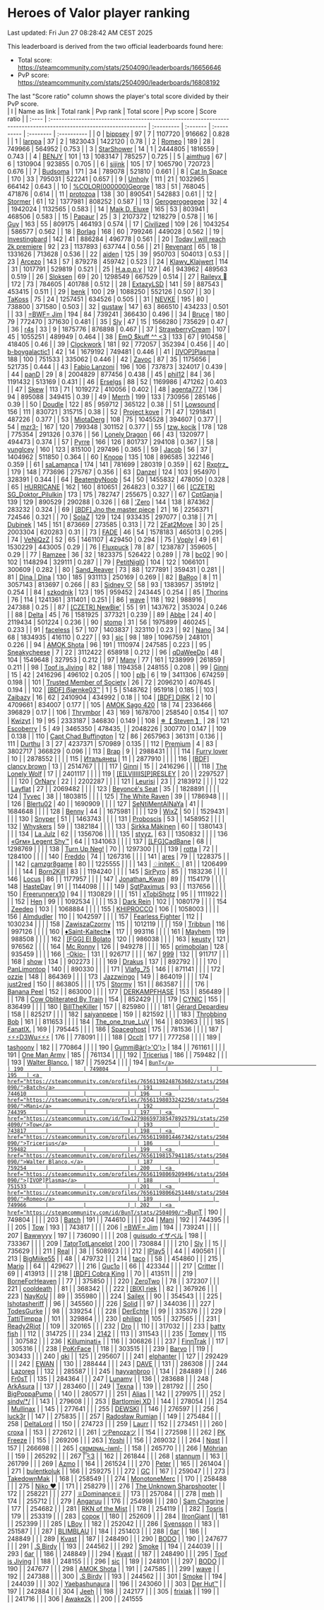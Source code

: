 # Heroes of Valor player ranking

Last updated: Fri Jun 27 08:28:42 AM CEST 2025

This leaderboard is derived from the two official leaderboards found here:

- Total score: <https://steamcommunity.com/stats/2504090/leaderboards/16656646>
- PvP score: <https://steamcommunity.com/stats/2504090/leaderboards/16808192>

The last "Score ratio" column shows the player's total score divided by their PvP score.
<br/>
| I     | Name as link                                                                                                      | Total rank | Pvp rank | Total score | Pvp score | Score ratio |
| :---- | :---------------------------------------------------------------------------------------------------------------- | :--------- | :------- | :---------- | :-------- | :---------- |
| 0     | <a href="https://steamcommunity.com/profiles/76561198081947976/stats/2504090/">bippsey</a>                        | 97         | 7        | 1107720     | 916662    | 0.828       |
| 1     | <a href="https://steamcommunity.com/id/larppaaaa/stats/2504090/">larppa</a>                                       | 37         | 2        | 1823043     | 1422120   | 0.78        |
| 2     | <a href="https://steamcommunity.com/profiles/76561198066251440/stats/2504090/">Romeo</a>                          | 189        | 28       | 749966      | 564952    | 0.753       |
| 3     | <a href="https://steamcommunity.com/profiles/76561198300221813/stats/2504090/">StarShower</a>                     | 14         | 1        | 2444805     | 1816559   | 0.743       |
| 4     | <a href="https://steamcommunity.com/id/benjy_boi/stats/2504090/">BENJY</a>                                        | 101        | 13       | 1083147     | 785257    | 0.725       |
| 5     | <a href="https://steamcommunity.com/id/aimbotkid/stats/2504090/">aimthug</a>                                      | 67         | 6        | 1310904     | 923855    | 0.705       |
| 6     | <a href="https://steamcommunity.com/profiles/76561198025746180/stats/2504090/">sijink</a>                         | 105        | 17       | 1065790     | 720723    | 0.676       |
| 7     | <a href="https://steamcommunity.com/id/budsoma/stats/2504090/">Budsoma</a>                                        | 171        | 34       | 789078      | 521810    | 0.661       |
| 8     | <a href="https://steamcommunity.com/profiles/76561198079681685/stats/2504090/">Cat In Space</a>                   | 170        | 33       | 795031      | 522241    | 0.657       |
| 9     | <a href="https://steamcommunity.com/id/unholylia/stats/2504090/">Unholy</a>                                       | 111        | 21       | 1032965     | 664142    | 0.643       |
| 10    | <a href="https://steamcommunity.com/id/9inSHINE/stats/2504090/">%COLOR(000000)George</a>                          | 183        | 51       | 768045      | 471876    | 0.614       |
| 11    | <a href="https://steamcommunity.com/id/dzozb/stats/2504090/">protozoa</a>                                         | 138        | 30       | 890541      | 542883    | 0.61        |
| 12    | <a href="https://steamcommunity.com/id/stormer0801/stats/2504090/">Stormer</a>                                    | 61         | 12       | 1377981     | 808252    | 0.587       |
| 13    | <a href="https://steamcommunity.com/id/ajapanesedream/stats/2504090/">Gerogerogegege</a>                          | 32         | 4        | 1942024     | 1132565   | 0.583       |
| 14    | <a href="https://steamcommunity.com/id/maikdeluxe1/stats/2504090/">Maik D. Eluxe</a>                              | 165        | 53       | 803941      | 468506    | 0.583       |
| 15    | <a href="https://steamcommunity.com/profiles/76561198365477845/stats/2504090/">Papaur</a>                         | 25         | 3        | 2107372     | 1218279   | 0.578       |
| 16    | <a href="https://steamcommunity.com/profiles/76561198270214352/stats/2504090/">Guy</a>                            | 163        | 55       | 809175      | 464193    | 0.574       |
| 17    | <a href="https://steamcommunity.com/id/IStealYourDuck/stats/2504090/">Civilized</a>                               | 109        | 26       | 1043254     | 586577    | 0.562       |
| 18    | <a href="https://steamcommunity.com/profiles/76561198050029161/stats/2504090/">Borlag</a>                         | 168        | 60       | 799246      | 449028    | 0.562       |
| 19    | <a href="https://steamcommunity.com/profiles/76561198080141400/stats/2504090/">Investingbard</a>                  | 142        | 41       | 886284      | 496778    | 0.561       |
| 20    | <a href="https://steamcommunity.com/profiles/76561198094786348/stats/2504090/">Today I will reach 2k premiere</a> | 92         | 23       | 1137893     | 637744    | 0.56        |
| 21    | <a href="https://steamcommunity.com/profiles/76561198018245483/stats/2504090/">Revenant</a>                       | 65         | 18       | 1331626     | 713628    | 0.536       |
| 22    | <a href="https://steamcommunity.com/id/Furakutaru/stats/2504090/">aiden</a>                                       | 125        | 39       | 950703      | 504013    | 0.53        |
| 23    | <a href="https://steamcommunity.com/id/arcezo/stats/2504090/">Arcezo</a>                                          | 143        | 57       | 879278      | 459742    | 0.523       |
| 24    | <a href="https://steamcommunity.com/profiles/76561198082723179/stats/2504090/">Klawy_Klajwert</a>                 | 114        | 31       | 1017791     | 529819    | 0.521       |
| 25    | <a href="https://steamcommunity.com/profiles/76561198063218060/stats/2504090/">H.a.p.p.y</a>                      | 127        | 46       | 943962      | 489563    | 0.519       |
| 26    | <a href="https://steamcommunity.com/profiles/76561198157944766/stats/2504090/">Sloksen</a>                        | 69         | 20       | 1298549     | 667529    | 0.514       |
| 27    | <a href="https://steamcommunity.com/profiles/76561198092610050/stats/2504090/">Raileyx 󰆞</a>                     | 172        | 73       | 784605      | 401788    | 0.512       |
| 28    | <a href="https://steamcommunity.com/profiles/76561198197301194/stats/2504090/">ExtazyLSD</a>                      | 141        | 59       | 887543      | 453415    | 0.511       |
| 29    | <a href="https://steamcommunity.com/id/benk-/stats/2504090/">benk</a>                                             | 100        | 29       | 1088250     | 552126    | 0.507       |
| 30    | <a href="https://steamcommunity.com/id/TaK0ss/stats/2504090/">TaKoss</a>                                          | 75         | 24       | 1257451     | 634526    | 0.505       |
| 31    | <a href="https://steamcommunity.com/id/NEVKE/stats/2504090/">NEVKE</a>                                            | 195        | 80       | 738800      | 371580    | 0.503       |
| 32    | <a href="https://steamcommunity.com/profiles/76561198886562393/stats/2504090/">gustaw</a>                         | 147        | 63       | 866510      | 434233    | 0.501       |
| 33    | <a href="https://steamcommunity.com/profiles/76561198067872505/stats/2504090/">=BWF= Jim</a>                      | 194        | 84       | 739241      | 366430    | 0.496       |
| 34    | <a href="https://steamcommunity.com/profiles/76561198057484708/stats/2504090/">Bruce</a>                          | 180        | 79       | 772470      | 371630    | 0.481       |
| 35    | <a href="https://steamcommunity.com/id/slytus/stats/2504090/">Sly</a>                                             | 47         | 15       | 1566280     | 735629    | 0.47        |
| 36    | <a href="https://steamcommunity.com/id/newr4s/stats/2504090/">r4s</a>                                             | 33         | 9        | 1875776     | 876898    | 0.467       |
| 37    | <a href="https://steamcommunity.com/profiles/76561198035674474/stats/2504090/">StrawberryCream</a>                | 107        | 45       | 1055251     | 489949    | 0.464       |
| 38    | <a href="https://steamcommunity.com/id/rushvh/stats/2504090/">EmO $kuff ^^ &lt;3</a>                              | 133        | 67       | 910458      | 418405    | 0.46        |
| 39    | <a href="https://steamcommunity.com/id/revend1234/stats/2504090/">Clockwork</a>                                   | 181        | 92       | 772057      | 352394    | 0.456       |
| 40    | <a href="https://steamcommunity.com/profiles/76561198128390959/stats/2504090/">b-boygalactic1</a>                 | 42         | 14       | 1679192     | 749481    | 0.446       |
| 41    | <a href="https://steamcommunity.com/profiles/76561198069209496/stats/2504090/">[IVOP]Plasma</a>                   | 188        | 100      | 751533      | 335062    | 0.446       |
| 42    | <a href="https://steamcommunity.com/id/ZavocOfficial/stats/2504090/">Zavoc</a>                                    | 87         | 35       | 1175656     | 521735    | 0.444       |
| 43    | <a href="https://steamcommunity.com/profiles/76561198033624545/stats/2504090/">Fabio Lanzoni</a>                  | 196        | 106      | 737873      | 324017    | 0.439       |
| 44    | <a href="https://steamcommunity.com/profiles/76561199034596708/stats/2504090/">panD</a>                           | 29         | 8        | 2004829     | 877456    | 0.438       |
| 45    | <a href="https://steamcommunity.com/profiles/76561198117350049/stats/2504090/">phil12</a>                         | 84         | 36       | 1191432     | 513169    | 0.431       |
| 46    | <a href="https://steamcommunity.com/profiles/76561199021856665/stats/2504090/">Erselgs</a>                        | 88         | 52       | 1169986     | 471262    | 0.403       |
| 47    | <a href="https://steamcommunity.com/profiles/76561198122430991/stats/2504090/">Skew</a>                           | 113        | 71       | 1019272     | 410056    | 0.402       |
| 48    | <a href="https://steamcommunity.com/profiles/76561199001016800/stats/2504090/">agenta777</a>                      | 136        | 94       | 895088      | 349415    | 0.39        |
| 49    | <a href="https://steamcommunity.com/id/Merrh/stats/2504090/">Merrh</a>                                            | 199        | 133      | 730956      | 285146    | 0.39        |
| 50    | <a href="https://steamcommunity.com/id/snoodle69/stats/2504090/">Doudle</a>                                       | 122        | 85       | 959712      | 365122    | 0.38        |
| 51    | <a href="https://steamcommunity.com/id/Lowsound/stats/2504090/">Lowsound</a>                                      | 156        | 111      | 830721      | 315715    | 0.38        |
| 52    | <a href="https://steamcommunity.com/profiles/76561198070863869/stats/2504090/">Project kove</a>                   | 71         | 47       | 1291841     | 487226    | 0.377       |
| 53    | <a href="https://steamcommunity.com/profiles/76561198079450010/stats/2504090/">MiotaDerg</a>                      | 108        | 75       | 1045528     | 394607    | 0.377       |
| 54    | <a href="https://steamcommunity.com/profiles/76561198854344475/stats/2504090/">mzr3-</a>                          | 167        | 120      | 799348      | 301152    | 0.377       |
| 55    | <a href="https://steamcommunity.com/profiles/76561198062382212/stats/2504090/">tzw. kocik</a>                     | 178        | 128      | 775354      | 291326    | 0.376       |
| 56    | <a href="https://steamcommunity.com/profiles/76561198044969962/stats/2504090/">Lonely Dragon</a>                  | 66         | 43       | 1320977     | 494473    | 0.374       |
| 57    | <a href="https://steamcommunity.com/profiles/76561199506914556/stats/2504090/">Pyrre</a>                          | 166        | 126      | 801737      | 294108    | 0.367       |
| 58    | <a href="https://steamcommunity.com/profiles/76561198212203249/stats/2504090/">yungIcey</a>                       | 160        | 123      | 815100      | 297496    | 0.365       |
| 59    | <a href="https://steamcommunity.com/profiles/76561198148923885/stats/2504090/">Jacob</a>                          | 56         | 37       | 1404962     | 511850    | 0.364       |
| 60    | <a href="https://steamcommunity.com/profiles/76561198132946300/stats/2504090/">Knoop</a>                          | 135        | 108      | 896585      | 322146    | 0.359       |
| 61    | <a href="https://steamcommunity.com/profiles/76561198417517303/stats/2504090/">saLamanca</a>                      | 174        | 141      | 781699      | 280319    | 0.359       |
| 62    | <a href="https://steamcommunity.com/profiles/76561198293664472/stats/2504090/">Rxptrz_</a>                        | 179        | 148      | 773696      | 275767    | 0.356       |
| 63    | <a href="https://steamcommunity.com/profiles/76561199842738248/stats/2504090/">Danzel</a>                         | 124        | 103      | 954970      | 328391    | 0.344       |
| 64    | <a href="https://steamcommunity.com/profiles/76561198873921786/stats/2504090/">BeatenbyNoob</a>                   | 54         | 50       | 1455832     | 478050    | 0.328       |
| 65    | <a href="https://steamcommunity.com/profiles/76561198045365561/stats/2504090/">HURRICANE</a>                      | 162        | 160      | 810651      | 264823    | 0.327       |
| 66    | <a href="https://steamcommunity.com/profiles/76561198096328239/stats/2504090/">[CZETR] SG_Doktor_Pilulkin</a>     | 173        | 175      | 782747      | 255675    | 0.327       |
| 67    | <a href="https://steamcommunity.com/profiles/76561198026035360/stats/2504090/">CptGanja</a>                       | 139        | 129      | 890529      | 290288    | 0.326       |
| 68    | <a href="https://steamcommunity.com/id/ZeroOriginal/stats/2504090/">'Zero</a>                                     | 144        | 138      | 874362      | 283232    | 0.324       |
| 69    | <a href="https://steamcommunity.com/profiles/76561198219920927/stats/2504090/">[BDF] Jno the master piece</a>     | 21         | 16       | 2256371     | 724546    | 0.321       |
| 70    | <a href="https://steamcommunity.com/id/solaz/stats/2504090/">SolaZ</a>                                            | 129        | 124      | 933435      | 297077    | 0.318       |
| 71    | <a href="https://steamcommunity.com/profiles/76561199114554976/stats/2504090/">Dubinek</a>                        | 145        | 151      | 873669      | 273585    | 0.313       |
| 72    | <a href="https://steamcommunity.com/id/2Fat2Move/stats/2504090/">2Fat2Move</a>                                    | 30         | 25       | 2003304     | 620283    | 0.31        |
| 73    | <a href="https://steamcommunity.com/profiles/76561199218184011/stats/2504090/">FADE</a>                           | 46         | 54       | 1578183     | 465013    | 0.295       |
| 74    | <a href="https://steamcommunity.com/profiles/76561198388510517/stats/2504090/">VeNiQzZ</a>                        | 52         | 65       | 1461107     | 429450    | 0.294       |
| 75    | <a href="https://steamcommunity.com/id/virmant/stats/2504090/">Voply</a>                                          | 49         | 61       | 1530229     | 443005    | 0.29        |
| 76    | <a href="https://steamcommunity.com/id/fluxpuck/stats/2504090/">Fluxpuck</a>                                      | 78         | 87       | 1238787     | 359605    | 0.29        |
| 77    | <a href="https://steamcommunity.com/id/Ramzeeee/stats/2504090/">Ramzee</a>                                        | 36         | 32       | 1823375     | 526422    | 0.289       |
| 78    | <a href="https://steamcommunity.com/profiles/76561198330531598/stats/2504090/">bc02</a>                           | 90         | 102      | 1148294     | 329111    | 0.287       |
| 79    | <a href="https://steamcommunity.com/id/PetitNiglo/stats/2504090/">PetitNigl0</a>                                  | 104        | 122      | 1066101     | 300609    | 0.282       |
| 80    | <a href="https://steamcommunity.com/profiles/76561198041766690/stats/2504090/">Sand_Reaver</a>                    | 73         | 88       | 1277891     | 359431    | 0.281       |
| 81    | <a href="https://steamcommunity.com/profiles/76561198136383242/stats/2504090/">Dina \| Dina</a>                   | 130        | 185      | 931113      | 250169    | 0.269       |
| 82    | <a href="https://steamcommunity.com/profiles/76561198115263100/stats/2504090/">BaRoo</a>                          | 8          | 11       | 3057143     | 813697    | 0.266       |
| 83    | <a href="https://steamcommunity.com/id/SaintLuv/stats/2504090/">Sidney ♡</a>                                      | 58         | 93       | 1383957     | 351912    | 0.254       |
| 84    | <a href="https://steamcommunity.com/profiles/76561198117268383/stats/2504090/">szkodnik</a>                       | 123        | 195      | 959452      | 243445    | 0.254       |
| 85    | <a href="https://steamcommunity.com/profiles/76561198168323592/stats/2504090/">Thorins</a>                        | 76         | 114      | 1241361     | 311401    | 0.251       |
| 86    | <a href="https://steamcommunity.com/profiles/76561198269369311/stats/2504090/">wave</a>                           | 118        | 192      | 988916      | 247388    | 0.25        |
| 87    | <a href="https://steamcommunity.com/id/NewBieOrg/stats/2504090/">[CZETR] NewBie'</a>                              | 55         | 91       | 1437672     | 353024    | 0.246       |
| 88    | <a href="https://steamcommunity.com/id/7656119804405968/stats/2504090/">Delta</a>                                 | 45         | 76       | 1581925     | 377321    | 0.239       |
| 89    | <a href="https://steamcommunity.com/profiles/76561198202317834/stats/2504090/">Abbe</a>                           | 24         | 40       | 2119434     | 501224    | 0.236       |
| 90    | <a href="https://steamcommunity.com/id/stompin/stats/2504090/">󠁳⁧⁧ stomp</a>                                     | 31         | 56       | 1975899     | 460245    | 0.233       |
| 91    | <a href="https://steamcommunity.com/profiles/76561198127097661/stats/2504090/">faceless</a>                       | 57         | 107      | 1403837     | 323110    | 0.23        |
| 92    | <a href="https://steamcommunity.com/id/EnglishFitzPercy/stats/2504090/">Nano</a>                                  | 34         | 68       | 1834935     | 416110    | 0.227       |
| 93    | <a href="https://steamcommunity.com/id/s1c/stats/2504090/">sic</a>                                                | 98         | 189      | 1096759     | 248101    | 0.226       |
| 94    | <a href="https://steamcommunity.com/id/BuffZuViel/stats/2504090/">AMOK Shota</a>                                  | 96         | 191      | 1110974     | 247585    | 0.223       |
| 95    | <a href="https://steamcommunity.com/profiles/76561198067676542/stats/2504090/">Sneakycheese</a>                   | 7          | 22       | 3112422     | 658918    | 0.212       |
| 96    | <a href="https://steamcommunity.com/profiles/76561198159209466/stats/2504090/">qDaWeeDp</a>                       | 48         | 104      | 1549648     | 327953    | 0.212       |
| 97    | <a href="https://steamcommunity.com/profiles/76561198849691755/stats/2504090/">Many</a>                           | 77         | 161      | 1238999     | 261859    | 0.211       |
| 98    | <a href="https://steamcommunity.com/id/cosmictoof/stats/2504090/">Toof is Jiving</a>                              | 82         | 188      | 1194358     | 248155    | 0.208       |
| 99    | <a href="https://steamcommunity.com/id/ginniboss/stats/2504090/">Ginni</a>                                        | 15         | 42       | 2416296     | 496102    | 0.205       |
| 100   | <a href="https://steamcommunity.com/id/PapaKush/stats/2504090/">plb</a>                                           | 6          | 19       | 3411306     | 674259    | 0.198       |
| 101   | <a href="https://steamcommunity.com/profiles/76561198325354159/stats/2504090/">Trusted Member of Society</a>      | 26         | 72       | 2096210     | 407645    | 0.194       |
| 102   | <a href="https://steamcommunity.com/profiles/76561198253172551/stats/2504090/">[BDF] ẞjørnke03™</a>               | 1          | 5        | 5148762     | 951918    | 0.185       |
| 103   | <a href="https://steamcommunity.com/id/Zaibazy/stats/2504090/">Zaibazy</a>                                        | 16         | 62       | 2410904     | 434992    | 0.18        |
| 104   | <a href="https://steamcommunity.com/profiles/76561198021551726/stats/2504090/">[BDF] DIRK</a>                     | 2          | 10       | 4709661     | 834007    | 0.177       |
| 105   | <a href="https://steamcommunity.com/profiles/76561198061036994/stats/2504090/">AMOK Sago 420</a>                  | 18         | 74       | 2336466     | 396829    | 0.17        |
| 106   | <a href="https://steamcommunity.com/id/Thrymbor/stats/2504090/">Thrymbor</a>                                      | 43         | 169      | 1678700     | 258540    | 0.154       |
| 107   | <a href="https://steamcommunity.com/id/kwizyt/stats/2504090/">Kwizyt</a>                                          | 19         | 95       | 2333187     | 346830    | 0.149       |
| 108   | <a href="https://steamcommunity.com/profiles/76561198386358088/stats/2504090/">✵【 Steven 】</a>                    | 28         | 121      | 2048226     | 300770    | 0.147       |
| 109   | <a href="https://steamcommunity.com/id/Escoberry/stats/2504090/">󠀡󠀡᠌ ⁧⁧Escoberry</a>                            | 5          | 49       | 3465350     | 478435    | 0.138       |
| 110   | <a href="https://steamcommunity.com/profiles/76561198030279488/stats/2504090/">Capt Chad Buffington</a>           | 12         | 86       | 2657963     | 361311    | 0.136       |
| 111   | <a href="https://steamcommunity.com/id/ABlatnik5/stats/2504090/">Durthu</a>                                       | 3          | 27       | 4237371     | 570989    | 0.135       |
| 112   | <a href="https://steamcommunity.com/profiles/76561198056602630/stats/2504090/">Premium</a>                        | 4          | 83       | 3802717     | 366829    | 0.096       |
| 113   | <a href="https://steamcommunity.com/profiles/76561198072853322/stats/2504090/">Brap</a>                           | 9          |          | 2988431     |           |             |
| 114   | <a href="https://steamcommunity.com/profiles/76561199015285140/stats/2504090/">Furry lover</a>                    | 10         |          | 2878552     |           |             |
| 115   | <a href="https://steamcommunity.com/profiles/76561198200706150/stats/2504090/">Итальянец</a>                      | 11         |          | 2877910     |           |             |
| 116   | <a href="https://steamcommunity.com/profiles/76561199191727188/stats/2504090/">[BDF] clancy brown</a>             | 13         |          | 2514767     |           |             |
| 117   | <a href="https://steamcommunity.com/id/ginniboss/stats/2504090/">Ginni</a>                                        | 15         |          | 2416296     |           |             |
| 118   | <a href="https://steamcommunity.com/profiles/76561198039173811/stats/2504090/">The Lonely Wolf</a>                | 17         |          | 2401117     |           |             |
| 119   | <a href="https://steamcommunity.com/id/ELVIIIIIS/stats/2504090/">[E]LVIIIIIS[P]RESLEY</a>                         | 20         |          | 2297527     |           |             |
| 120   | <a href="https://steamcommunity.com/id/OlraNary/stats/2504090/">OrNary</a>                                        | 22         |          | 2202287     |           |             |
| 121   | <a href="https://steamcommunity.com/id/leurisi/stats/2504090/">Leurisi</a>                                        | 23         |          | 2183912     |           |             |
| 122   | <a href="https://steamcommunity.com/profiles/76561198050971986/stats/2504090/">Layflat</a>                        | 27         |          | 2069482     |           |             |
| 123   | <a href="https://steamcommunity.com/profiles/76561197987474072/stats/2504090/">Beyoncé's Seat</a>                 | 35         |          | 1828891     |           |             |
| 124   | <a href="https://steamcommunity.com/profiles/76561199182081370/stats/2504090/">Tyvec</a>                          | 38         |          | 1803815     |           |             |
| 125   | <a href="https://steamcommunity.com/profiles/76561198159400810/stats/2504090/">The White Raven</a>                | 39         |          | 1786948     |           |             |
| 126   | <a href="https://steamcommunity.com/profiles/76561199572703210/stats/2504090/">Blertu02</a>                       | 40         |          | 1690909     |           |             |
| 127   | <a href="https://steamcommunity.com/id/RyyyaSenpai/stats/2504090/">SeNtiMentAlNaYa</a>                            | 41         |          | 1684648     |           |             |
| 128   | <a href="https://steamcommunity.com/profiles/76561198164488470/stats/2504090/">Benny</a>                          | 44         |          | 1675981     |           |             |
| 129   | <a href="https://steamcommunity.com/id/WixZProfile/stats/2504090/">WixZ</a>                                       | 50         |          | 1529431     |           |             |
| 130   | <a href="https://steamcommunity.com/profiles/76561198116459730/stats/2504090/">Snyper</a>                         | 51         |          | 1463743     |           |             |
| 131   | <a href="https://steamcommunity.com/profiles/76561198038330497/stats/2504090/">Proboscis</a>                      | 53         |          | 1458952     |           |             |
| 132   | <a href="https://steamcommunity.com/profiles/76561198067645290/stats/2504090/">Whyskers</a>                       | 59         |          | 1382184     |           |             |
| 133   | <a href="https://steamcommunity.com/profiles/76561199040734264/stats/2504090/">Sirkka Mäkinen</a>                 | 60         |          | 1380143     |           |             |
| 134   | <a href="https://steamcommunity.com/profiles/76561199864596429/stats/2504090/">La Julz</a>                        | 62         |          | 1356706     |           |             |
| 135   | <a href="https://steamcommunity.com/profiles/76561198124205089/stats/2504090/">styyz.</a>                         | 63         |          | 1350832     |           |             |
| 136   | <a href="https://steamcommunity.com/id/Legent/stats/2504090/">«Gғм» Legent Shy™</a>                               | 64         |          | 1341063     |           |             |
| 137   | <a href="https://steamcommunity.com/id/bucki2ksteam/stats/2504090/">[LFG]CadBane</a>                              | 68         |          | 1298769     |           |             |
| 138   | <a href="https://steamcommunity.com/profiles/76561198203391829/stats/2504090/">Turn Up Neg!</a>                   | 70         |          | 1297300     |           |             |
| 139   | <a href="https://steamcommunity.com/id/localscripter/stats/2504090/">rotta</a>                                    | 72         |          | 1284100     |           |             |
| 140   | <a href="https://steamcommunity.com/profiles/76561198024263516/stats/2504090/">Freddo</a>                         | 74         |          | 1267316     |           |             |
| 141   | <a href="https://steamcommunity.com/profiles/76561198046663567/stats/2504090/">ares</a>                           | 79         |          | 1228375     |           |             |
| 142   | <a href="https://steamcommunity.com/profiles/76561198064146520/stats/2504090/">camzgr8game</a>                    | 80         |          | 1225555     |           |             |
| 143   | <a href="https://steamcommunity.com/profiles/76561198155477349/stats/2504090/">♢initeK♢</a>                       | 81         |          | 1206499     |           |             |
| 144   | <a href="https://steamcommunity.com/profiles/76561199127907665/stats/2504090/">Born2Kill</a>                      | 83         |          | 1194240     |           |             |
| 145   | <a href="https://steamcommunity.com/id/thechef09/stats/2504090/">SirPyro</a>                                      | 85         |          | 1183236     |           |             |
| 146   | <a href="https://steamcommunity.com/id/15162111231/stats/2504090/">Locus</a>                                      | 86         |          | 1177957     |           |             |
| 147   | <a href="https://steamcommunity.com/profiles/76561198918852868/stats/2504090/">Jonathan_Kwan</a>                  | 89         |          | 1154179     |           |             |
| 148   | <a href="https://steamcommunity.com/profiles/76561198055936251/stats/2504090/">HasteDay</a>                       | 91         |          | 1144098     |           |             |
| 149   | <a href="https://steamcommunity.com/id/sgtpaximus/stats/2504090/">SgtPaximus</a>                                  | 93         |          | 1137656     |           |             |
| 150   | <a href="https://steamcommunity.com/id/freerunnerx10/stats/2504090/">Freerunnerx10</a>                            | 94         |          | 1130829     |           |             |
| 151   | <a href="https://steamcommunity.com/id/xTobiShotz/stats/2504090/">xTobiShotz</a>                                  | 95         |          | 1111922     |           |             |
| 152   | <a href="https://steamcommunity.com/profiles/76561198065534670/stats/2504090/">Hen</a>                            | 99         |          | 1092534     |           |             |
| 153   | <a href="https://steamcommunity.com/profiles/76561198090595580/stats/2504090/">Dark Rein</a>                      | 102        |          | 1080179     |           |             |
| 154   | <a href="https://steamcommunity.com/id/Zeedeo/stats/2504090/">Zeedeo</a>                                          | 103        |          | 1068884     |           |             |
| 155   | <a href="https://steamcommunity.com/profiles/76561198369944199/stats/2504090/">KHIPROCCO</a>                      | 106        |          | 1058003     |           |             |
| 156   | <a href="https://steamcommunity.com/profiles/76561198280086775/stats/2504090/">Almdudler</a>                      | 110        |          | 1042597     |           |             |
| 157   | <a href="https://steamcommunity.com/id/Fearless_Fighter_1903/stats/2504090/">Fearless Fighter</a>                 | 112        |          | 1030234     |           |             |
| 158   | <a href="https://steamcommunity.com/profiles/76561198294564375/stats/2504090/">ZawiszaCzorny</a>                  | 115        |          | 1012119     |           |             |
| 159   | <a href="https://steamcommunity.com/profiles/76561198120187579/stats/2504090/">Tribbun</a>                        | 116        |          | 997126      |           |             |
| 160   | <a href="https://steamcommunity.com/profiles/76561198304218963/stats/2504090/">♦Saint-Kaitech♦</a>                | 117        |          | 993116      |           |             |
| 161   | <a href="https://steamcommunity.com/profiles/76561198074192489/stats/2504090/">Mayhem</a>                         | 119        |          | 988508      |           |             |
| 162   | <a href="https://steamcommunity.com/profiles/76561198029876026/stats/2504090/">[FGG] El Bolato</a>                | 120        |          | 986038      |           |             |
| 163   | <a href="https://steamcommunity.com/id/keustyw/stats/2504090/">keusty</a>                                         | 121        |          | 976562      |           |             |
| 164   | <a href="https://steamcommunity.com/id/RNGunther45/stats/2504090/">Mc Ronny</a>                                   | 126        |          | 949278      |           |             |
| 165   | <a href="https://steamcommunity.com/profiles/76561199262632139/stats/2504090/">primobolan</a>                     | 128        |          | 935459      |           |             |
| 166   | <a href="https://steamcommunity.com/id/yungtype/stats/2504090/">-Okio-</a>                                        | 131        |          | 926717      |           |             |
| 167   | <a href="https://steamcommunity.com/profiles/76561198095267495/stats/2504090/">999</a>                            | 132        |          | 911717      |           |             |
| 168   | <a href="https://steamcommunity.com/id/Boelt/stats/2504090/">show</a>                                             | 134        |          | 902273      |           |             |
| 169   | <a href="https://steamcommunity.com/id/773481294214/stats/2504090/">Drakus</a>                                    | 137        |          | 892792      |           |             |
| 170   | <a href="https://steamcommunity.com/id/PanLimontop/stats/2504090/">PanLimontop</a>                                | 140        |          | 890330      |           |             |
| 171   | <a href="https://steamcommunity.com/profiles/76561198220091249/stats/2504090/">Vlafg_75</a>                       | 146        |          | 871141      |           |             |
| 172   | <a href="https://steamcommunity.com/profiles/76561198025947204/stats/2504090/">ozzie</a>                          | 148        |          | 864369      |           |             |
| 173   | <a href="https://steamcommunity.com/id/LePocketwatcher/stats/2504090/">Jazzwingo</a>                              | 149        |          | 864019      |           |             |
| 174   | <a href="https://steamcommunity.com/id/just2red/stats/2504090/">just2red</a>                                      | 150        |          | 863805      |           |             |
| 175   | <a href="https://steamcommunity.com/profiles/76561198352507963/stats/2504090/">Stormy</a>                         | 151        |          | 863587      |           |             |
| 176   | <a href="https://steamcommunity.com/profiles/76561198819504660/stats/2504090/">Banana Peel</a>                    | 152        |          | 863000      |           |             |
| 177   | <a href="https://steamcommunity.com/id/Kampfhase88/stats/2504090/">DERKAMPFHASE</a>                               | 153        |          | 856489      |           |             |
| 178   | <a href="https://steamcommunity.com/id/munchiesnOOb/stats/2504090/">Cow Obliterated By Train</a>                  | 154        |          | 852429      |           |             |
| 179   | <a href="https://steamcommunity.com/id/cynic17/stats/2504090/">CYNIC</a>                                          | 155        |          | 836499      |           |             |
| 180   | <a href="https://steamcommunity.com/profiles/76561198256869220/stats/2504090/">BillTheKiller</a>                  | 157        |          | 825980      |           |             |
| 181   | <a href="https://steamcommunity.com/profiles/76561198239137572/stats/2504090/">Gérard Depardieu</a>               | 158        |          | 825217      |           |             |
| 182   | <a href="https://steamcommunity.com/id/tradeban76561198049978475/stats/2504090/">saiyanpepe</a>                   | 159        |          | 821592      |           |             |
| 183   | <a href="https://steamcommunity.com/profiles/76561198318184855/stats/2504090/">Throbbing Bob</a>                  | 161        |          | 811653      |           |             |
| 184   | <a href="https://steamcommunity.com/profiles/76561198256916053/stats/2504090/">The_one_true_LuV</a>               | 164        |          | 803963      |           |             |
| 185   | <a href="https://steamcommunity.com/profiles/76561198210033647/stats/2504090/">FanatIX.</a>                       | 169        |          | 795445      |           |             |
| 186   | <a href="https://steamcommunity.com/profiles/76561198316109406/stats/2504090/">Spaceghost</a>                     | 175        |          | 781536      |           |             |
| 187   | <a href="https://steamcommunity.com/profiles/76561198212702256/stats/2504090/">⚡⚡⚡D3Wu⚡⚡⚡</a>                     | 176        |          | 778091      |           |             |
| 188   | <a href="https://steamcommunity.com/id/Occltghxst/stats/2504090/">Occlt</a>                                       | 177        |          | 777258      |           |             |
| 189   | <a href="https://steamcommunity.com/id/tashoony/stats/2504090/">tashoony</a>                                      | 182        |          | 770864      |           |             |
| 190   | <a href="https://steamcommunity.com/profiles/76561198024677044/stats/2504090/">GummiBär(&gt;'O')&gt;</a>          | 184        |          | 761161      |           |             |
| 191   | <a href="https://steamcommunity.com/profiles/76561198170808949/stats/2504090/">One Man Army</a>                   | 185        |          | 761134      |           |             |
| 192   | <a href="https://steamcommunity.com/profiles/76561198014467342/stats/2504090/">Tricerius</a>                      | 186        |          | 759482      |           |             |
| 193   | <a href="https://steamcommunity.com/profiles/76561198157941185/stats/2504090/">Walter Blanco.</a>                 | 187        |          | 759254      |           |             |
| 194   | <a href="https://steamcommunity.com/id/BunT/stats/2504090/">`BunT</a>                                             | 190        |          | 749804      |           |             |
| 195   | <a href="https://steamcommunity.com/profiles/76561198248763602/stats/2504090/">Batch</a>                          | 191        |          | 744610      |           |             |
| 196   | <a href="https://steamcommunity.com/profiles/76561198033242250/stats/2504090/">Mani</a>                           | 192        |          | 744395      |           |             |
| 197   | <a href="https://steamcommunity.com/id/Tow127986597385478925791/stats/2504090/">Tow</a>                           | 193        |          | 743817      |           |             |
| 198   | <a href="https://steamcommunity.com/profiles/76561198014467342/stats/2504090/">Tricerius</a>                      | 186        |          | 759482      |           |             |
| 199   | <a href="https://steamcommunity.com/profiles/76561198157941185/stats/2504090/">Walter Blanco.</a>                 | 187        |          | 759254      |           |             |
| 200   | <a href="https://steamcommunity.com/profiles/76561198069209496/stats/2504090/">[IVOP]Plasma</a>                   | 188        |          | 751533      |           |             |
| 201   | <a href="https://steamcommunity.com/profiles/76561198066251440/stats/2504090/">Romeo</a>                          | 189        |          | 749966      |           |             |
| 202   | <a href="https://steamcommunity.com/id/BunT/stats/2504090/">`BunT</a>                                             | 190        |          | 749804      |           |             |
| 203   | <a href="https://steamcommunity.com/profiles/76561198248763602/stats/2504090/">Batch</a>                          | 191        |          | 744610      |           |             |
| 204   | <a href="https://steamcommunity.com/profiles/76561198033242250/stats/2504090/">Mani</a>                           | 192        |          | 744395      |           |             |
| 205   | <a href="https://steamcommunity.com/id/Tow127986597385478925791/stats/2504090/">Tow</a>                           | 193        |          | 743817      |           |             |
| 206   | <a href="https://steamcommunity.com/profiles/76561198067872505/stats/2504090/">=BWF= Jim</a>                      | 194        |          | 739241      |           |             |
| 207   | <a href="https://steamcommunity.com/profiles/76561198039086944/stats/2504090/">Bawwyyy</a>                        | 197        |          | 736090      |           |             |
| 208   | <a href="https://steamcommunity.com/profiles/76561199389079950/stats/2504090/">guisudo イザベル</a>                   | 198        |          | 733367      |           |             |
| 209   | <a href="https://steamcommunity.com/profiles/76561198151523862/stats/2504090/">TatorTotLancelot</a>               | 200        |          | 730884      |           |             |
| 210   | <a href="https://steamcommunity.com/id/slytus/stats/2504090/">Sly</a>                                             |            | 15       |             | 735629    |             |
| 211   | <a href="https://steamcommunity.com/id/AlexReal38540/stats/2504090/">Real</a>                                     |            | 38       |             | 508923    |             |
| 212   | <a href="https://steamcommunity.com/id/iplay5/stats/2504090/">IPlay5</a>                                          |            | 44       |             | 490561    |             |
| 213   | <a href="https://steamcommunity.com/profiles/76561198354230693/stats/2504090/">BigMiike55</a>                     |            | 48       |             | 479732    |             |
| 214   | <a href="https://steamcommunity.com/id/Convictive/stats/2504090/">taco</a>                                        |            | 58       |             | 454860    |             |
| 215   | <a href="https://steamcommunity.com/profiles/76561198103173530/stats/2504090/">Mario</a>                          |            | 64       |             | 429627    |             |
| 216   | <a href="https://steamcommunity.com/profiles/76561198252990041/stats/2504090/">Guc1o</a>                          |            | 66       |             | 423344    |             |
| 217   | <a href="https://steamcommunity.com/profiles/76561198086860605/stats/2504090/">Critter</a>                        |            | 69       |             | 413913    |             |
| 218   | <a href="https://steamcommunity.com/id/Sqitfire/stats/2504090/">[BDF] Cobra King</a>                              |            | 70       |             | 413511    |             |
| 219   | <a href="https://steamcommunity.com/profiles/76561198199299862/stats/2504090/">BorneForHeaven</a>                 |            | 77       |             | 375850    |             |
| 220   | <a href="https://steamcommunity.com/id/xXx_Recking4ife_xXx/stats/2504090/">ZeroTwo</a>                            |            | 78       |             | 372307    |             |
| 221   | <a href="https://steamcommunity.com/id/derreft/stats/2504090/">cooldeath</a>                                      |            | 81       |             | 368342    |             |
| 222   | <a href="https://steamcommunity.com/id/imNinth/stats/2504090/">[BIX] riek</a>                                     |            | 82       |             | 367926    |             |
| 223   | <a href="https://steamcommunity.com/id/naykou/stats/2504090/">NayKoU</a>                                          |            | 89       |             | 355980    |             |
| 224   | <a href="https://steamcommunity.com/profiles/76561198135459904/stats/2504090/">Sailex</a>                         |            | 90       |             | 354543    |             |
| 225   | <a href="https://steamcommunity.com/profiles/76561198170109149/stats/2504090/">Ishotasheriff</a>                  |            | 96       |             | 345560    |             |
| 226   | <a href="https://steamcommunity.com/id/SolidShock24/stats/2504090/">Solid</a>                                     |            | 97       |             | 344036    |             |
| 227   | <a href="https://steamcommunity.com/id/TodesGurke1337/stats/2504090/">TodesGurke</a>                              |            | 98       |             | 339254    |             |
| 228   | <a href="https://steamcommunity.com/id/shoxxi94/stats/2504090/">DerEchte</a>                                      |            | 99       |             | 335376    |             |
| 229   | <a href="https://steamcommunity.com/id/jokuvittusaatana/stats/2504090/">TattiTimppa</a>                           |            | 101      |             | 329864    |             |
| 230   | <a href="https://steamcommunity.com/profiles/76561198028506408/stats/2504090/">philipp</a>                        |            | 105      |             | 327565    |             |
| 231   | <a href="https://steamcommunity.com/id/Ready2Riot/stats/2504090/">Ready2Riot</a>                                  |            | 109      |             | 320165    |             |
| 232   | <a href="https://steamcommunity.com/id/pedroaxn/stats/2504090/">Dro</a>                                           |            | 110      |             | 317032    |             |
| 233   | <a href="https://steamcommunity.com/id/xyz__/stats/2504090/">batty fish</a>                                       |            | 112      |             | 314725    |             |
| 234   | <a href="https://steamcommunity.com/id/neityucsgo/stats/2504090/">2142</a>                                        |            | 113      |             | 311543    |             |
| 235   | <a href="https://steamcommunity.com/id/tomeyrl/stats/2504090/">Tomey</a>                                          |            | 115      |             | 307582    |             |
| 236   | <a href="https://steamcommunity.com/id/Killuminati_Tv/stats/2504090/">Killuminati+</a>                            |            | 116      |             | 306826    |             |
| 237   | <a href="https://steamcommunity.com/profiles/76561198121018492/stats/2504090/">FinnTrak</a>                       |            | 117      |             | 305316    |             |
| 238   | <a href="https://steamcommunity.com/profiles/76561198244490020/stats/2504090/">PoKrFace</a>                       |            | 118      |             | 303515    |             |
| 239   | <a href="https://steamcommunity.com/id/barvedis/stats/2504090/">Barvo</a>                                         |            | 119      |             | 303433    |             |
| 240   | <a href="https://steamcommunity.com/id/TekiSEazy/stats/2504090/">qki</a>                                          |            | 125      |             | 295607    |             |
| 241   | <a href="https://steamcommunity.com/profiles/76561198068759624/stats/2504090/">elphanter</a>                      |            | 127      |             | 292429    |             |
| 242   | <a href="https://steamcommunity.com/id/egrgry/stats/2504090/">EWAN</a>                                            |            | 130      |             | 288444    |             |
| 243   | <a href="https://steamcommunity.com/profiles/76561198040570924/stats/2504090/">DAVE</a>                           |            | 131      |             | 286308    |             |
| 244   | <a href="https://steamcommunity.com/id/lorenzo_49/stats/2504090/">Lazoreq</a>                                     |            | 132      |             | 285587    |             |
| 245   | <a href="https://steamcommunity.com/profiles/76561198282811663/stats/2504090/">hayvanbroo</a>                     |            | 134      |             | 284889    |             |
| 246   | <a href="https://steamcommunity.com/profiles/76561198805217911/stats/2504090/">Fr0sT</a>                          |            | 135      |             | 284364    |             |
| 247   | <a href="https://steamcommunity.com/profiles/76561198045677325/stats/2504090/">Lunamy</a>                         |            | 136      |             | 283688    |             |
| 248   | <a href="https://steamcommunity.com/id/odagenius/stats/2504090/">ArkAsura</a>                                     |            | 137      |             | 283460    |             |
| 249   | <a href="https://steamcommunity.com/profiles/76561198060813407/stats/2504090/">Texna</a>                          |            | 139      |             | 281792    |             |
| 250   | <a href="https://steamcommunity.com/id/Cripsys/stats/2504090/">BigPoppaPump</a>                                   |            | 140      |             | 280577    |             |
| 251   | <a href="https://steamcommunity.com/id/lowprioq/stats/2504090/">Alias</a>                                         |            | 142      |             | 279975    |             |
| 252   | <a href="https://steamcommunity.com/profiles/76561198813104490/stats/2504090/">sindy/*/</a>                       |            | 143      |             | 279608    |             |
| 253   | <a href="https://steamcommunity.com/profiles/76561198169856311/stats/2504090/">Bartlomiej XD</a>                  |            | 144      |             | 278054    |             |
| 254   | <a href="https://steamcommunity.com/id/not9rv/stats/2504090/">Mullinax</a>                                        |            | 145      |             | 277641    |             |
| 255   | <a href="https://steamcommunity.com/profiles/76561198047229798/stats/2504090/">DEWSKI</a>                         |            | 146      |             | 276597    |             |
| 256   | <a href="https://steamcommunity.com/profiles/76561197985594330/stats/2504090/">luck3r</a>                         |            | 147      |             | 275835    |             |
| 257   | <a href="https://steamcommunity.com/profiles/76561198017511092/stats/2504090/">Radosław Rumian</a>                |            | 149      |             | 275484    |             |
| 258   | <a href="https://steamcommunity.com/profiles/76561198139906180/stats/2504090/">DeltaLord</a>                      |            | 150      |             | 274723    |             |
| 259   | <a href="https://steamcommunity.com/profiles/76561197998577345/stats/2504090/">Laurr</a>                          |            | 152      |             | 273451    |             |
| 260   | <a href="https://steamcommunity.com/profiles/76561198017104178/stats/2504090/">croxa</a>                          |            | 153      |             | 272612    |             |
| 261   | <a href="https://steamcommunity.com/profiles/76561198295160495/stats/2504090/">ツPenozaツ</a>                       |            | 154      |             | 272598    |             |
| 262   | <a href="https://steamcommunity.com/id/Terezi/stats/2504090/">PK Freeze</a>                                       |            | 155      |             | 269206    |             |
| 263   | <a href="https://steamcommunity.com/profiles/76561198068687260/stats/2504090/">Yoshi</a>                          |            | 156      |             | 269032    |             |
| 264   | <a href="https://steamcommunity.com/profiles/76561198046119945/stats/2504090/">Nqst</a>                           |            | 157      |             | 266698    |             |
| 265   | <a href="https://steamcommunity.com/id/Karlify/stats/2504090/">ᴄ͢͢͢ʀɪᴍɪɴᴀʟ-iwnl-</a>                              |            | 158      |             | 265770    |             |
| 266   | <a href="https://steamcommunity.com/id/faeran18/stats/2504090/">Möhrian</a>                                       |            | 159      |             | 265292    |             |
| 267   | <a href="https://steamcommunity.com/profiles/76561199787489911/stats/2504090/">&lt;3</a>                          |            | 162      |             | 261844    |             |
| 268   | <a href="https://steamcommunity.com/id/stannum69/stats/2504090/">stannum</a>                                      |            | 163      |             | 261799    |             |
| 269   | <a href="https://steamcommunity.com/profiles/76561198031594504/stats/2504090/">Azmo</a>                           |            | 164      |             | 261524    |             |
| 270   | <a href="https://steamcommunity.com/id/OverRusher/stats/2504090/">Peter</a>                                       |            | 165      |             | 261404    |             |
| 271   | <a href="https://steamcommunity.com/profiles/76561198126710291/stats/2504090/">bulentkoluk</a>                    |            | 166      |             | 259275    |             |
| 272   | <a href="https://steamcommunity.com/profiles/76561198162831170/stats/2504090/">GC</a>                             |            | 167      |             | 259047    |             |
| 273   | <a href="https://steamcommunity.com/profiles/76561198004881807/stats/2504090/">TakedownMak</a>                    |            | 168      |             | 258549    |             |
| 274   | <a href="https://steamcommunity.com/id/Fricked_in_the_head/stats/2504090/">MonotoneMerc</a>                       |            | 170      |             | 258488    |             |
| 275   | <a href="https://steamcommunity.com/profiles/76561198205777252/stats/2504090/">Niko ❤</a>                         |            | 171      |             | 258279    |             |
| 276   | <a href="https://steamcommunity.com/profiles/76561198062404996/stats/2504090/">The Unknown Sharpshooter</a>       |            | 172      |             | 258221    |             |
| 277   | <a href="https://steamcommunity.com/id/mlt1337/stats/2504090/">♕Dominance♕</a>                                    |            | 173      |             | 257084    |             |
| 278   | <a href="https://steamcommunity.com/id/mehcg/stats/2504090/">meh</a>                                              |            | 174      |             | 255712    |             |
| 279   | <a href="https://steamcommunity.com/profiles/76561198304284291/stats/2504090/">Angaruu</a>                        |            | 176      |             | 254998    |             |
| 280   | <a href="https://steamcommunity.com/profiles/76561198234445968/stats/2504090/">Sam Chagrine</a>                   |            | 177      |             | 254682    |             |
| 281   | <a href="https://steamcommunity.com/profiles/76561198110332669/stats/2504090/">RKN of the Mist</a>                |            | 178      |             | 254119    |             |
| 282   | <a href="https://steamcommunity.com/id/TosRis/stats/2504090/">Tosris</a>                                          |            | 179      |             | 253319    |             |
| 283   | <a href="https://steamcommunity.com/profiles/76561199007768597/stats/2504090/">сорок</a>                          |            | 180      |             | 252609    |             |
| 284   | <a href="https://steamcommunity.com/id/IIronGiant/stats/2504090/">IIronGiant</a>                                  |            | 181      |             | 252399    |             |
| 285   | <a href="https://steamcommunity.com/profiles/76561198141681305/stats/2504090/">LBoy</a>                           |            | 182      |             | 252042    |             |
| 286   | <a href="https://steamcommunity.com/profiles/76561198018489809/stats/2504090/">Svensson</a>                       |            | 183      |             | 251587    |             |
| 287   | <a href="https://steamcommunity.com/id/simaojg/stats/2504090/">BLIMBLAU</a>                                       |            | 184      |             | 251403    |             |
| 288   | <a href="https://steamcommunity.com/profiles/76561198870441234/stats/2504090/">баг</a>                            |            | 186      |             | 248849    |             |
| 289   | <a href="https://steamcommunity.com/profiles/76561198032309532/stats/2504090/">Kvast</a>                          |            | 187      |             | 248490    |             |
| 290   | <a href="https://steamcommunity.com/profiles/76561198120129174/stats/2504090/">BODO</a>                           |            | 190      |             | 247677    |             |
| 291   | <a href="https://steamcommunity.com/profiles/76561198273426483/stats/2504090/">.S Birdy</a>                       |            | 193      |             | 244562    |             |
| 292   | <a href="https://steamcommunity.com/profiles/76561198976469515/stats/2504090/">Smoke</a>                          |            | 194      |             | 244039    |             |
| 293   | <a href="https://steamcommunity.com/profiles/76561198870441234/stats/2504090/">баг</a>                            |            | 186      |             | 248849    |             |
| 294   | <a href="https://steamcommunity.com/profiles/76561198032309532/stats/2504090/">Kvast</a>                          |            | 187      |             | 248490    |             |
| 295   | <a href="https://steamcommunity.com/id/cosmictoof/stats/2504090/">Toof is Jiving</a>                              |            | 188      |             | 248155    |             |
| 296   | <a href="https://steamcommunity.com/id/s1c/stats/2504090/">sic</a>                                                |            | 189      |             | 248101    |             |
| 297   | <a href="https://steamcommunity.com/profiles/76561198120129174/stats/2504090/">BODO</a>                           |            | 190      |             | 247677    |             |
| 298   | <a href="https://steamcommunity.com/id/BuffZuViel/stats/2504090/">AMOK Shota</a>                                  |            | 191      |             | 247585    |             |
| 299   | <a href="https://steamcommunity.com/profiles/76561198269369311/stats/2504090/">wave</a>                           |            | 192      |             | 247388    |             |
| 300   | <a href="https://steamcommunity.com/profiles/76561198273426483/stats/2504090/">.S Birdy</a>                       |            | 193      |             | 244562    |             |
| 301   | <a href="https://steamcommunity.com/profiles/76561198976469515/stats/2504090/">Smoke</a>                          |            | 194      |             | 244039    |             |
| 302   | <a href="https://steamcommunity.com/id/arkentka/stats/2504090/">Yaebashunaura</a>                                 |            | 196      |             | 243060    |             |
| 303   | <a href="https://steamcommunity.com/profiles/76561198073568058/stats/2504090/">Der Hut™</a>                       |            | 197      |             | 242884    |             |
| 304   | <a href="https://steamcommunity.com/profiles/76561198163432731/stats/2504090/">Jeeh</a>                           |            | 198      |             | 242177    |             |
| 305   | <a href="https://steamcommunity.com/id/frx022/stats/2504090/">frixiak</a>                                         |            | 199      |             | 241716    |             |
| 306   | <a href="https://steamcommunity.com/profiles/76561198974934031/stats/2504090/">Awake2k</a>                        |            | 200      |             | 241555    |             |

